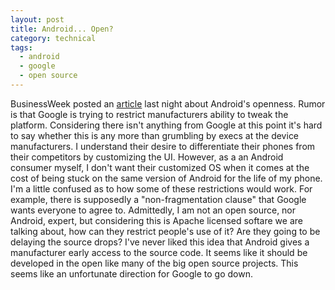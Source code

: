 ```yaml
---
layout: post
title: Android... Open?
category: technical
tags:
  - android
  - google
  - open source
---
```

BusinessWeek posted an [article](http://www.businessweek.com/magazine/content/11_15/b4223041200216.htm) last night about Android's openness. Rumor is that Google is trying to restrict manufacturers ability to tweak the platform. Considering there isn't anything from Google at this point it's hard to say whether this is any more than grumbling by execs at the device manufacturers. I understand their desire to differentiate their phones from their competitors by customizing the UI. However, as a an Android consumer myself, I don't want their customized OS when it comes at the cost of being stuck on the same version of Android for the life of my phone. I'm a little confused as to how some of these restrictions would work. For example, there is supposedly a "non-fragmentation clause" that Google wants everyone to agree to. Admittedly, I am not an open source, nor Android, expert, but considering this is Apache licensed softare we are talking about, how can they restrict people's use of it? Are they going to be delaying the source drops? I've never liked this idea that Android gives a manufacturer early access to the source code. It seems like it should be developed in the open like many of the big open source projects. This seems like an unfortunate direction for Google to go down.
